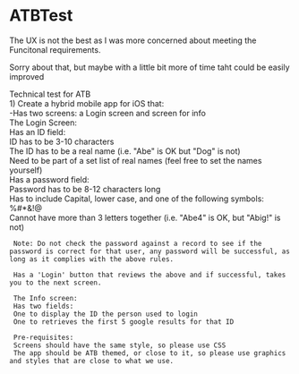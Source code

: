 # ATBTest
The UX is not the best as I was more concerned about meeting the Funcitonal requirements.  
  
Sorry about that, but maybe with a little bit more of time taht could be easily improved  
  
Technical test for ATB  
     1) Create a hybrid mobile app for iOS that:  
     -Has two screens: a Login screen and screen for info  
     The Login Screen:  
     Has an ID field:  
     ID has to be 3-10 characters  
     The ID has to be a real name (i.e. "Abe" is OK but "Dog" is not)  
     Need to be part of a set list of real names (feel free to set the names yourself)  
     Has a password field:  
     Password has to be 8-12 characters long  
     Has to include Capital, lower case, and one of the following symbols: %#*&!@  
     Cannot have more than 3 letters together (i.e. "Abe4" is OK, but "Abig!" is not)  
  
     Note: Do not check the password against a record to see if the password is correct for that user, any password will be successful, as long as it complies with the above rules.  
  
     Has a 'Login' button that reviews the above and if successful, takes you to the next screen.  
  
     The Info screen:  
     Has two fields:  
     One to display the ID the person used to login  
     One to retrieves the first 5 google results for that ID  
  
     Pre-requisites:  
     Screens should have the same style, so please use CSS  
     The app should be ATB themed, or close to it, so please use graphics and styles that are close to what we use.  
  